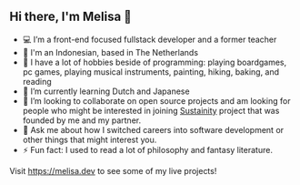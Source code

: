 ## Hi there, I'm Melisa 👋
- 💻 I’m a front-end focused fullstack developer and a former teacher
- 🏡 I'm an Indonesian, based in The Netherlands
- 🔭 I have a lot of hobbies beside of programming: playing boardgames, pc games, playing musical instruments, painting, hiking, baking, and reading
- 🌱 I’m currently learning Dutch and Japanese
- 👯 I’m looking to collaborate on open source projects and am looking for people who might be interested in joining [Sustainity](https://sustainity.dev) project that was founded by me and my partner.
- 💬 Ask me about how I switched careers into software development or other things that might interest you.
- ⚡ Fun fact: I used to read a lot of philosophy and fantasy literature.

Visit https://melisa.dev to see some of my live projects!

<!--
**melisayu/melisayu** is a ✨ _special_ ✨ repository because its `README.md` (this file) appears on your GitHub profile.

Here are some ideas to get you started:

- 🔭 I’m currently working on ...
- 🌱 I’m currently learning ...
- 👯 I’m looking to collaborate on ...
- 🤔 I’m looking for help with ...
- 💬 Ask me about ...
- 📫 How to reach me: ...
- 😄 Pronouns: ...
- ⚡ Fun fact: ...
-->
